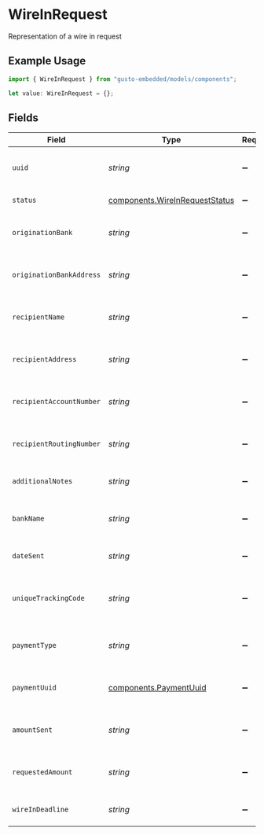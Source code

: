 # WireInRequest

Representation of a wire in request

## Example Usage

```typescript
import { WireInRequest } from "gusto-embedded/models/components";

let value: WireInRequest = {};
```

## Fields

| Field                                                                            | Type                                                                             | Required                                                                         | Description                                                                      |
| -------------------------------------------------------------------------------- | -------------------------------------------------------------------------------- | -------------------------------------------------------------------------------- | -------------------------------------------------------------------------------- |
| `uuid`                                                                           | *string*                                                                         | :heavy_minus_sign:                                                               | Unique identifier of a wire in request                                           |
| `status`                                                                         | [components.WireInRequestStatus](../../models/components/wireinrequeststatus.md) | :heavy_minus_sign:                                                               | Status of the wire in                                                            |
| `originationBank`                                                                | *string*                                                                         | :heavy_minus_sign:                                                               | Name of bank receiving the wire in                                               |
| `originationBankAddress`                                                         | *string*                                                                         | :heavy_minus_sign:                                                               | Address of bank receiving the wire in                                            |
| `recipientName`                                                                  | *string*                                                                         | :heavy_minus_sign:                                                               | Name of the recipient of the wire In                                             |
| `recipientAddress`                                                               | *string*                                                                         | :heavy_minus_sign:                                                               | Address of the recipient of the wire in                                          |
| `recipientAccountNumber`                                                         | *string*                                                                         | :heavy_minus_sign:                                                               | Recipient bank account number                                                    |
| `recipientRoutingNumber`                                                         | *string*                                                                         | :heavy_minus_sign:                                                               | Recipient bank routing number                                                    |
| `additionalNotes`                                                                | *string*                                                                         | :heavy_minus_sign:                                                               | Notes for the wire in request                                                    |
| `bankName`                                                                       | *string*                                                                         | :heavy_minus_sign:                                                               | Name of the bank initiating the wire in                                          |
| `dateSent`                                                                       | *string*                                                                         | :heavy_minus_sign:                                                               | Date the wire in was sent                                                        |
| `uniqueTrackingCode`                                                             | *string*                                                                         | :heavy_minus_sign:                                                               | Include in note with bank to track payment                                       |
| `paymentType`                                                                    | *string*                                                                         | :heavy_minus_sign:                                                               | Type of payment for the wire in                                                  |
| `paymentUuid`                                                                    | [components.PaymentUuid](../../models/components/paymentuuid.md)                 | :heavy_minus_sign:                                                               | Unique identifier of the payment                                                 |
| `amountSent`                                                                     | *string*                                                                         | :heavy_minus_sign:                                                               | Amount sent through wire in                                                      |
| `requestedAmount`                                                                | *string*                                                                         | :heavy_minus_sign:                                                               | Requested amount for the payment                                                 |
| `wireInDeadline`                                                                 | *string*                                                                         | :heavy_minus_sign:                                                               | Deadline to submit the wire in                                                   |